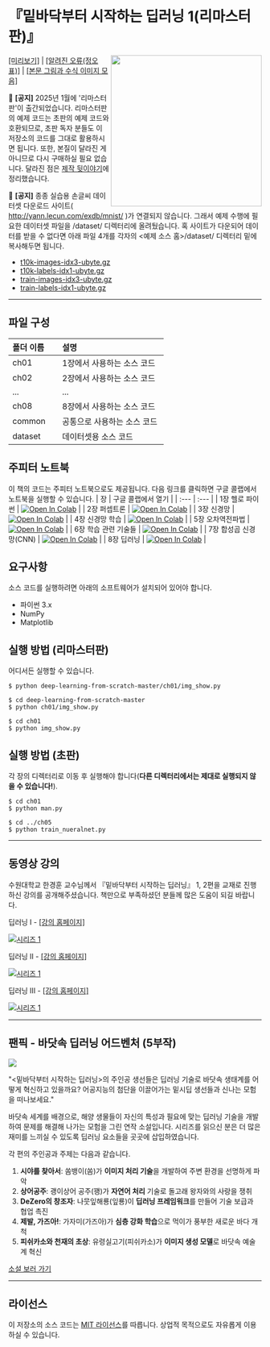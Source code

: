 # 『밑바닥부터 시작하는 딥러닝 1(리마스터판)』

<a href="https://www.hanbit.co.kr/channel/category/category_view.html?cms_code=CMS2416204088&cate_cd=" target="_blank" rel="noopener noreferrer"><img src="https://www.hanbit.co.kr/data/cms/CMS2416204088_thumb.png" width="300" align=right></a>

<a href="https://product.kyobobook.co.kr/book/preview/S000215599933"  target="_blank" rel="noopener noreferrer">[미리보기]</a> | <a href="https://docs.google.com/document/d/1kOK8Tu4E0ENtl0N5ugSVH8B7kfIJ53Uiarx52T5RIqE/" target="_blank" rel="noopener noreferrer">[알려진 오류(정오표)]</a> | <a href="https://github.com/WegraLee/deep-learning-from-scratch/raw/refs/heads/master/equations_and_figures.zip" target="_blank" rel="noopener noreferrer">[본문 그림과 수식 이미지 모음]</a>

:red_circle: **[공지]** 2025년 1월에 '리마스터판'이 출간되었습니다. 리마스터판의 예제 코드는 초판의 예제 코드와 호환되므로, 초판 독자 분들도 이 저장소의 코드를 그대로 활용하시면 됩니다. 또한, 본질이 달라진 게 아니므로 다시 구매하실 필요 없습니다. 달라진 점은 <a href="https://www.hanbit.co.kr/channel/category/category_view.html?cms_code=CMS2416204088&cate_cd=" target="_blank" rel="noopener noreferrer">제작 뒷이야기</a>에 정리했습니다.

:red_circle: **[공지]** 종종 실습용 손글씨 데이터셋 다운로드 사이트( http://yann.lecun.com/exdb/mnist/ )가 연결되지 않습니다.
그래서 예제 수행에 필요한 데이터셋 파일을 /dataset/ 디렉터리에 올려뒀습니다.
혹 사이트가 다운되어 데이터를 받을 수 없다면 아래 파일 4개를 각자의 <예제 소스 홈>/dataset/ 디렉터리 밑에 복사해두면 됩니다.

* [t10k-images-idx3-ubyte.gz](https://github.com/WegraLee/deep-learning-from-scratch/raw/master/dataset/t10k-images-idx3-ubyte.gz)
* [t10k-labels-idx1-ubyte.gz](https://github.com/WegraLee/deep-learning-from-scratch/raw/master/dataset/t10k-labels-idx1-ubyte.gz)
* [train-images-idx3-ubyte.gz](https://github.com/WegraLee/deep-learning-from-scratch/raw/master/dataset/train-images-idx3-ubyte.gz)
* [train-labels-idx1-ubyte.gz](https://github.com/WegraLee/deep-learning-from-scratch/raw/master/dataset/train-labels-idx1-ubyte.gz)

---

## 파일 구성
|폴더 이름 |설명                         |
|:--        |:--                          |
|ch01       |1장에서 사용하는 소스 코드 |
|ch02       |2장에서 사용하는 소스 코드    |
|...        |...                          |
|ch08       |8장에서 사용하는 소스 코드    |
|common     |공통으로 사용하는 소스 코드  |
|dataset    |데이터셋용 소스 코드 |

## 주피터 노트북
이 책의 코드는 주피터 노트북으로도 제공됩니다. 다음 링크를 클릭하면 구글 콜랩에서 노트북을 실행할 수 있습니다.
| 장 | 구글 콜랩에서 열기 |
| :--- | :--- |
| 1장 헬로 파이썬 | [![Open In Colab](https://colab.research.google.com/assets/colab-badge.svg)](https://colab.research.google.com/drive/1p_pBspaD0U2lDddKQj3m0HS0gIcJ4GNH?usp=drive_link) |
| 2장 퍼셉트론 | [![Open In Colab](https://colab.research.google.com/assets/colab-badge.svg)](https://colab.research.google.com/drive/1AUKNoYENHXAsnA6lQikOAm_Hx6Tc2zTk?usp=drive_link) |
| 3장 신경망 | [![Open In Colab](https://colab.research.google.com/assets/colab-badge.svg)](https://colab.research.google.com/drive/1k-R8IvCp2rdMdYMuZ84HcoM0lCzxCfPP?usp=drive_link) |
| 4장 신경망 학습 | [![Open In Colab](https://colab.research.google.com/assets/colab-badge.svg)](https://colab.research.google.com/drive/1yftb83a6nGRuxNUOwnBjPMAV1h7BM8w8?usp=drive_link) |
| 5장 오차역전파법 | [![Open In Colab](https://colab.research.google.com/assets/colab-badge.svg)](https://colab.research.google.com/drive/1ocP0omkB2QY9yg1KOqgFtq9R8ApY-7RV?usp=drive_link) |
| 6장 학습 관련 기술들 | [![Open In Colab](https://colab.research.google.com/assets/colab-badge.svg)](https://colab.research.google.com/drive/1cj88ux7BKceGK3vt-VB5dHu8oBPq2FDQ?usp=drive_link) |
| 7장 합성곱 신경망(CNN) | [![Open In Colab](https://colab.research.google.com/assets/colab-badge.svg)](https://colab.research.google.com/drive/1SQyMbVbqNvmODy4_CIFlcFfgUH9R2oIt?usp=drive_link) |
| 8장 딥러닝 | [![Open In Colab](https://colab.research.google.com/assets/colab-badge.svg)](https://colab.research.google.com/drive/1GXNAB0hnlbBGtsmS0BnSmTavQLAYyz7d?usp=drive_link) |


## 요구사항
소스 코드를 실행하려면 아래의 소프트웨어가 설치되어 있어야 합니다.

* 파이썬 3.x
* NumPy
* Matplotlib


## 실행 방법 (리마스터판)
어디서든 실행할 수 있습니다.
```
$ python deep-learning-from-scratch-master/ch01/img_show.py

$ cd deep-learning-from-scratch-master
$ python ch01/img_show.py

$ cd ch01
$ python img_show.py
```

## 실행 방법 (초판)
각 장의 디렉터리로 이동 후 실행해야 합니다(**다른 디렉터리에서는 제대로 실행되지 않을 수 있습니다!**).
```
$ cd ch01
$ python man.py

$ cd ../ch05
$ python train_nueralnet.py
```

---

## 동영상 강의
수원대학교 한경훈 교수님께서 『밑바닥부터 시작하는 딥러닝』 1, 2편을 교재로 진행하신 강의를 공개해주셨습니다. 책만으로 부족하셨던 분들께 많은 도움이 되길 바랍니다.

딥러닝 I - <a href="https://sites.google.com/site/kyunghoonhan/deep-learning-i" target="_blank" rel="noopener noreferrer">[강의 홈페이지]</a>

[![시리즈 1](https://img.youtube.com/vi/8Gpa_pdHrPE/0.jpg)](https://www.youtube.com/watch?v=8Gpa_pdHrPE&list=PLBiQZMT3oSxW1RS1hn2jWBgswh0nlcgQZ)

딥러닝 II - <a href="https://sites.google.com/site/kyunghoonhan/deep-learning-ii" target="_blank" rel="noopener noreferrer">[강의 홈페이지]</a>

[![시리즈 1](https://img.youtube.com/vi/5fwD1p9ymx8/0.jpg)](https://www.youtube.com/watch?v=5fwD1p9ymx8&list=PLBiQZMT3oSxXNGcmAwI7vzh2LzwcwJpxU)

딥러닝 III - <a href="https://sites.google.com/site/kyunghoonhan/deep-learning-iii" target="_blank" rel="noopener noreferrer">[강의 홈페이지]</a>

[![시리즈 1](https://img.youtube.com/vi/kIobK76on3s/0.jpg)](https://www.youtube.com/watch?v=kIobK76on3s&list=PLBiQZMT3oSxV3RxoFgNcUNV4R7AlvUMDx)

---

## 팬픽 - 바닷속 딥러닝 어드벤처 (5부작)

<img src="https://github.com/WegraLee/deep-learning-from-scratch-5/blob/main/posters/%E1%84%87%E1%85%A1%E1%84%83%E1%85%A1%E1%86%BA%E1%84%89%E1%85%A9%E1%86%A8%20%E1%84%83%E1%85%B5%E1%86%B8%E1%84%85%E1%85%A5%E1%84%82%E1%85%B5%E1%86%BC%20%E1%84%8B%E1%85%A5%E1%84%83%E1%85%B3%E1%84%87%E1%85%A6%E1%86%AB%E1%84%8E%E1%85%A5.png?raw=true">

"<밑바닥부터 시작하는 딥러닝>의 주인공 생선들은 딥러닝 기술로 바닷속 생태계를 어떻게 혁신하고 있을까요? 어공지능의 첨단을 이끌어가는 밑시딥 생선들과 신나는 모험을 떠나보세요."

바닷속 세계를 배경으로, 해양 생물들이 자신의 특성과 필요에 맞는 딥러닝 기술을 개발하여 문제를 해결해 나가는 모험을 그린 연작 소설입니다. 시리즈를 읽으신 분은 더 많은 재미를 느끼실 수 있도록 딥러닝 요소들을 곳곳에 삽입하였습니다.

각 편의 주인공과 주제는 다음과 같습니다.

1. **시야를 찾아서**: 쏨뱅이(쏨)가 **이미지 처리 기술**을 개발하여 주변 환경을 선명하게 파악
1. **상어공주**: 괭이상어 공주(꽹)가 **자연어 처리** 기술로 돌고래 왕자와의 사랑을 쟁취
1. **DeZero의 창조자**: 나뭇잎해룡(잎룡)이 **딥러닝 프레임워크**를 만들어 기술 보급과 협업 촉진
1. **제발, 가즈아!**: 가자미(가즈아)가 **심층 강화 학습**으로 먹이가 풍부한 새로운 바다 개척
1. **피쉬카소와 천재의 초상**: 유령실고기(피쉬카소)가 **이미지 생성 모델**로 바닷속 예술계 혁신

<a href="https://www.hanbit.co.kr/channel/series/series_detail_list.html?hcs_idx=34" target="_blank" rel="noopener noreferrer">소설 보러 가기</a>

---

## 라이선스

이 저장소의 소스 코드는 [MIT 라이선스](http://www.opensource.org/licenses/MIT)를 따릅니다.
상업적 목적으로도 자유롭게 이용하실 수 있습니다.
